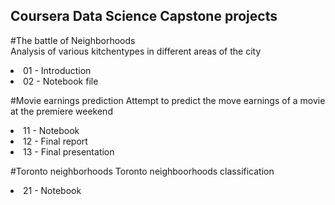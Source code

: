## Coursera Data Science Capstone projects

#The battle of Neighborhoods <br>
Analysis of various kitchentypes in different areas of the city
<li>01 - Introduction</li>
<li>02 - Notebook file</li>

#Movie earnings prediction
Attempt to predict the move earnings of a movie at the premiere weekend
<li>11 - Notebook</li>
<li>12 - Final report</li>
<li>13 - Final presentation</li>

#Toronto neighborhoods
Toronto neighboorhoods classification
<li>21 - Notebook</li>
